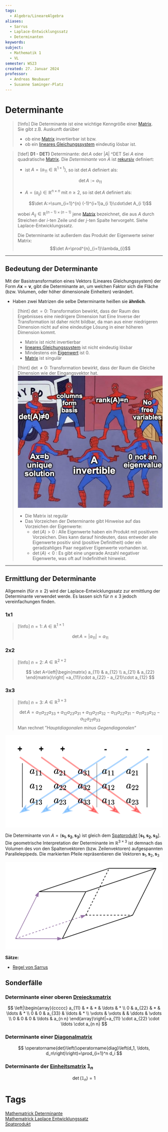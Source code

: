 ```yaml
---
tags:
  - Algebra/LineareAlgebra
aliases:
  - Sarrus
  - Laplace-Entwicklungssatz
  - Determinanten
keywords: 
subject:
  - Mathematik 1
  - VL
semester: WS23
created: 27. Januar 2024
professor:
  - Andreas Neubauer
  - Susanne Saminger-Platz
---
```

 

# Determinante

> [!info] Die Determinante ist eine wichtige Kenngröße einer [Matrix](Matrix.md).  
> Sie gibt z.B. Auskunft darüber
> - ob eine [Matrix](Matrix.md) invertierbar ist bzw.
> - ob ein [lineares Gleichungssystem](Lineare%20Gleichungssysteme.md) eindeutig lösbar ist.

> [!def] **D1 - DET)** Determinante: $\det A$ oder $|A|$ ^DET
> Sei $A$ eine quadratische [Matrix](Matrix.md). Die *Determinante* von $A$ ist [rekursiv](../../Softwareentwicklung/DS-Algo/Rekursion.md) definiert:
> - ist $A=(a_{11}\in \mathbb{R}^{1\times 1})$, so ist $\det A$ definiert als:  
>
> $$\det A:=a_{11}$$
>
> - $A=(a_{ij})\in \mathbb{R}^{n\times n}$ mit $n\geq 2$, so ist $\det A$ definiert als:  
>
> $$\det A:=\sum_{i=1}^{n} (-1)^{i+1}a_{i 1}\cdot\det A_{i 1}$$
>
> wobei $A_{ij} \in \mathbb{R}^{(n-1)\times(n-1)}$ jene [Matrix](Matrix.md) bezeichnet, die aus $A$ durch Streichen der $i$-ten Zeile und der $j$-ten Spalte hervorgeht. Siehe Laplace-Entwicklungssatz.
> 
> Die Determinante ist außerdem das Produkt der Eigenwerte seiner Matrix:
> $$\det A=\prod^{n}_{i=1}\lambda_{i}$$


---

## Bedeutung der Determinante

Mit der Basistransformation eines Vektors (Lineares Gleichungssystem) der Form $A\mathbf{x}=\mathbf{v}$, gibt die Determinante an, um welchen Faktor sich die Fläche (bzw. Volumen, oder höher dimensionale Einheiten) verändert.

- Haben zwei Matrizen die selbe Determinante heißen sie **ähnlich**.

> [!hint] $\det = 0$: Transformation bewirkt, dass der Raum des Ergebnisses eine niedrigere Dimension hat
> Eine Inverse der Transformation ist daher nicht bildbar, da man aus einer niedrigeren Dimension nicht auf eine eindeutige Lösung in einer höheren Dimension kommt.
> - Matrix ist nicht invertierbar
> - [lineares Gleichungssystem](Lineare%20Gleichungssysteme.md) ist nicht eindeutig lösbar
> - Mindestens ein [Eigenwert](Eigenvektor.md) ist 0.
> - [Matrix](Matrix.md) ist singulär

> [!hint] $\det \neq 0$: Transformation bewirkt, dass der Raum die Gleiche Dimension wie der Eingangsvektor hat.
>  ![InlineR|325](assets/spooder.png)
> - Die Matrix ist regulär
> - Das Vorzeichen der Determinante gibt Hinweise auf das Vorzeichen der Eigenwerte:
>     - $\det(A)>0$ : Alle Eigenwerte haben ein Produkt mit positivem Vorzeichen. Dies kann darauf hindeuten, dass entweder alle Eigenwerte positiv sind (positive Definitheit) oder ein geradzahliges Paar negativer Eigenwerte vorhanden ist.
>     - $\det(A)<0$ : Es gibt eine ungerade Anzahl negativer Eigenwerte, was oft auf Indefinitheit hinweist.
> 

---

## Ermittlung der Determinante

Allgemein (für $n\geq 2$) wird der Laplace-Entwicklungssatz zur ermittlung der Determinante verwendet werde. Es lassen sich für $n\leq 3$ jedoch vereinfachungen finden. 

### 1x1

> [!info] $n=1$: $A \in \mathbb{R}^{1\times 1}$ 
>
> $$\det A = | a_{11} | =a_{11}$$ 

### 2x2

> [!info] $n=2$: $A \in \mathbb{R}^{2\times 2}$
>
> $$
> \det A=\left|\begin{matrix}
> a_{11} & a_{12} \\
> a_{21} & a_{22}
> \end{matrix}\right| =a_{11}\cdot a_{22} - a_{21}\cdot a_{12}
> $$

### 3x3

> [!info] $n = 3$: $A \in \mathbb{R}^{3\times 3}$
> 
> $$\det A=a_{11} a_{22} a_{33}+a_{12} a_{23} a_{31}+a_{13} a_{21} a_{32}-a_{13} a_{22} a_{31}-a_{11} a_{23} a_{32}-a_{12} a_{21} a_{33}$$ 
> Man rechnet ”*Hauptdiagonalen minus Gegendiagonalen*“ 

![invert_dark](assets/Pasted%20image%2020250323165958.png)

Die Determinante von $A = (\mathbf{s_{1}},\mathbf{s_{2}}, \mathbf{s_{3}})$ ist gleich dem [Spatprodukt](Spatprodukt.md) $[\mathbf{s_{1}},\mathbf{s_{2}}, \mathbf{s_{3}}]$. Die geometrische Interpretation der Determinante im $\mathbb{R}^{3\times 3}$ ist demnach das Volumen des von den Spaltenvektoren (bzw. Zeilenvektoren) aufgespannten Parallelepipeds. Die markierten Pfeile repräsentieren die Vektoren $\mathbf{s}_{1}, \mathbf{s}_{2}, \mathbf{s}_{3}$

![invert_dark|500](assets/Pasted%20image%2020250323161221.png)


**Sätze:**
- [Regel von Sarrus](Regel%20von%20Sarrus.md)

## Sonderfälle

### Determinante einer oberen [Dreiecksmatrix](Dreiecksmatrix.md)

$$
\left|\begin{array}{ccccc}
a_{11} & * & * & \ldots & * \\
0 & a_{22} & * & \ldots & * \\
0 & 0 & a_{33} & \ldots & * \\
\vdots & \vdots & & \ddots & \vdots \\
0 & 0 & 0 & \ldots & a_{n n}
\end{array}\right|=a_{11} \cdot a_{22} \cdot \ldots \cdot a_{n n}
$$

### Determinante einer [Diagonalmatrix](Diagonalmatrix.md)

$$
\operatorname{det}\left(\operatorname{diag}\left(d_1, \ldots, d_n\right)\right)=\prod_{i=1}^n d_i
$$

### Determinante der [Einheitsmatrix](Einheitsmatrix.md) $\mathbb{1}_n$

$$\operatorname{det}\left(\mathbb{1}_n\right)=1$$

# Tags

[Mathematrick Determinante](https://www.youtube.com/watch?v=dJ7d9wwC2sw)  
[Mathematrick Laplace Entwicklungssatz](https://www.youtube.com/watch?v=3cG0HWdmHLI)  
[Spatprodukt](Spatprodukt.md)
